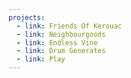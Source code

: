 ```yaml
---
projects:
  - link: Friends Of Kerouac
  - link: Neighbourgoods
  - link: Endless Vine
  - link: Drum Generates
  - link: Play
---
```

